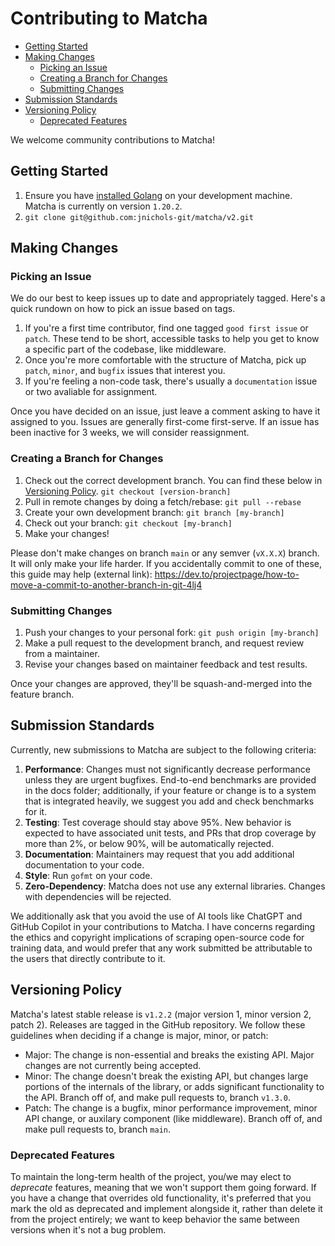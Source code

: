 # Contributing to Matcha

- [Getting Started](#getting-started)
- [Making Changes](#making-changes)
  - [Picking an Issue](#picking-an-issue)
  - [Creating a Branch for Changes](#creating-a-branch-for-changes)
  - [Submitting Changes](#submitting-changes)
- [Submission Standards](#submission-standards)
- [Versioning Policy](#versioning-policy)
  - [Deprecated Features](#deprecated-features)

We welcome community contributions to Matcha!

## Getting Started

1. Ensure you have [installed Golang](https://go.dev/dl/) on your development machine. Matcha is currently on version `1.20.2`.
2. `git clone git@github.com:jnichols-git/matcha/v2.git`

## Making Changes

### Picking an Issue

We do our best to keep issues up to date and appropriately tagged. Here's a quick rundown on how to pick an issue based on tags.

1. If you're a first time contributor, find one tagged `good first issue` or `patch`. These tend to be short, accessible tasks to help you get to know a specific part of the codebase, like middleware.
2. Once you're more comfortable with the structure of Matcha, pick up `patch`, `minor`, and `bugfix` issues that interest you.
3. If you're feeling a non-code task, there's usually a `documentation` issue or two avaliable for assignment.

Once you have decided on an issue, just leave a comment asking to have it assigned to you. Issues are generally first-come first-serve. If an issue has been inactive for 3 weeks, we will consider reassignment.

### Creating a Branch for Changes

1. Check out the correct development branch. You can find these below in [Versioning Policy](#versioning-policy). `git checkout [version-branch]`
2. Pull in remote changes by doing a fetch/rebase: `git pull --rebase`
3. Create your own development branch: `git branch [my-branch]`
4. Check out your branch: `git checkout [my-branch]`
5. Make your changes!

Please don't make changes on branch `main` or any semver (`vX.X.X`) branch. It will only make your life harder. If you accidentally commit to one of these, this guide may help (external link): <https://dev.to/projectpage/how-to-move-a-commit-to-another-branch-in-git-4lj4>

### Submitting Changes

1. Push your changes to your personal fork: `git push origin [my-branch]`
2. Make a pull request to the development branch, and request review from a maintainer.
3. Revise your changes based on maintainer feedback and test results.

Once your changes are approved, they'll be squash-and-merged into the feature branch.

## Submission Standards

Currently, new submissions to Matcha are subject to the following criteria:

1. **Performance**: Changes must not significantly decrease performance unless they are urgent bugfixes. End-to-end benchmarks are provided in the docs folder; additionally, if your feature or change is to a system that is integrated heavily, we suggest you add and check benchmarks for it.
2. **Testing**: Test coverage should stay above 95%. New behavior is expected to have associated unit tests, and PRs that drop coverage by more than 2%, or below 90%, will be automatically rejected.
3. **Documentation**: Maintainers may request that you add additional documentation to your code.
4. **Style**: Run `gofmt` on your code.
5. **Zero-Dependency**: Matcha does not use any external libraries. Changes with dependencies will be rejected.

We additionally ask that you avoid the use of AI tools like ChatGPT and GitHub Copilot in your contributions to Matcha. I have concerns regarding the ethics and copyright implications of scraping open-source code for training data, and would prefer that any work submitted be attributable to the users that directly contribute to it.

## Versioning Policy

Matcha's latest stable release is `v1.2.2` (major version 1, minor version 2, patch 2). Releases are tagged in the GitHub repository. We follow these guidelines when deciding if a change is major, minor, or patch:

- Major: The change is non-essential and breaks the existing API. Major changes are not currently being accepted.
- Minor: The change doesn't break the existing API, but changes large portions of the internals of the library, or adds significant functionality to the API. Branch off of, and make pull requests to, branch `v1.3.0`.
- Patch: The change is a bugfix, minor performance improvement, minor API change, or auxilary component (like middleware). Branch off of, and make pull requests to, branch `main`.

### Deprecated Features

To maintain the long-term health of the project, you/we may elect to *deprecate* features, meaning that we won't support them going forward. If you have a change that overrides old functionality, it's preferred that you mark the old as deprecated and implement alongside it, rather than delete it from the project entirely; we want to keep behavior the same between versions when it's not a bug problem.
